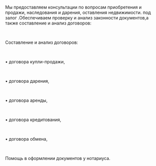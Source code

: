 Мы предоставляем консультации по вопросам приобретения и продажи, наследования и дарения, оставления недвижимости. под залог .Обеспечиваем проверку и анализ законности документов,а также составление и анализ договоров: 

<br/>

Составление и анализ договоров:

<br/>

• договора купли-продажи,

<br/>

• договора дарения,

<br/>

• договора аренды,

<br/>

• договора кредитования,

<br/>

• договора обмена,

<br/>

Помощь в оформлении документов у нотариуса.
